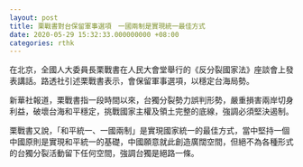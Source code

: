 ```yaml
---
layout: post
title: 栗戰書對台保留軍事選項　一國兩制是實現統一最佳方式
date: 2020-05-29 15:32:33.000000000 +08:00
categories: rthk
---
```


在北京，全國人大委員長栗戰書在人民大會堂舉行的《反分裂國家法》座談會上發表講話。路透社引述栗戰書表示，會保留軍事選項，以穩定台海局勢。

新華社報道，栗戰書指一段時間以來，台獨分裂勢力誤判形勢，嚴重損害兩岸切身利益，破壞台海和平穩定，挑戰國家主權及領土完整的底線，強調必須堅決遏制。

栗戰書又說，「和平統一、一國兩制」是實現國家統一的最佳方式，當中堅持一個中國原則是實現和平統一的基礎，中國願意就此創造廣闊空間，但絕不為各種形式的台獨分裂活動留下任何空間，強調台獨是絕路一條。
